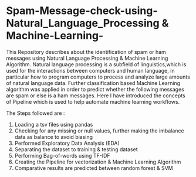 # Spam-Message-check-using-Natural_Language_Processing & Machine-Learning-

This Repository describes about the identification of spam or ham messages using Natural Language Processing & Machine Learning Algorithm. Natural language processing is a subfield of linguistics,which is used for the interactions between computers and human language, in particular how to program computers to process and analyze large amounts of natural language data. Further classification based Machine Learning algorithm was applied in order to predict whether the following messages are spam or else is a ham messages.
Here I have introduced the concepts of Pipeline which is used to help automate machine learning workflows. 

The Steps followed are : 
1. Loading a tsv files using pandas 
2. Checking for any missing or null values, further making the imbalance data as balance to avoid biasing 
3. Performed Exploratory Data Analysis (EDA)
4. Separating the dataset to training & testing dataset 
5. Performing Bag-of-words using TF-IDF 
6. Creating the Pipeline for vectorization & Machine Learning Algorithm 
7. Comparative results are predicted between random forest & SVM 

